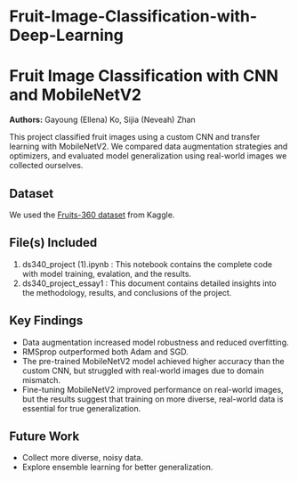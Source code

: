 # Fruit-Image-Classification-with-Deep-Learning

# Fruit Image Classification with CNN and MobileNetV2

**Authors:** Gayoung (Ellena) Ko, Sijia (Neveah) Zhan  

This project classified fruit images using a custom CNN and transfer learning with MobileNetV2. We compared data augmentation strategies and optimizers, and evaluated model generalization using real-world images we collected ourselves.

## Dataset
We used the [Fruits-360 dataset](https://www.kaggle.com/datasets/moltean/fruits) from Kaggle.

## File(s) Included
1. ds340_project (1).ipynb : 
   This notebook contains the complete code with model training, evalation, and the results.
2. ds340_project_essay1 : 
   This document contains detailed insights into the methodology, results, and conclusions of the project. 

## Key Findings
- Data augmentation increased model robustness and reduced overfitting.
- RMSprop outperformed both Adam and SGD. 
- The pre-trained MobileNetV2 model achieved higher accuracy than the custom CNN, but struggled with real-world images due to domain mismatch.
- Fine-tuning MobileNetV2 improved performance on real-world images, but the results suggest that training on more diverse, real-world data is essential for true generalization.


## Future Work
- Collect more diverse, noisy data.
- Explore ensemble learning for better generalization.

